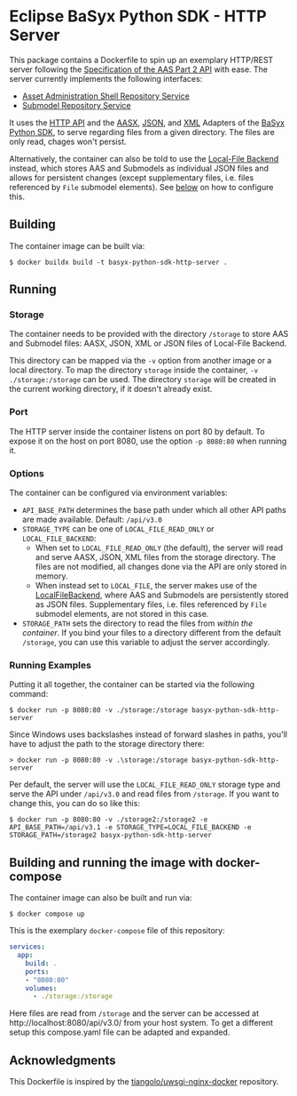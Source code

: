 # Eclipse BaSyx Python SDK - HTTP Server

This package contains a Dockerfile to spin up an exemplary HTTP/REST server following the [Specification of the AAS Part 2 API][6] with ease.
The server currently implements the following interfaces:

- [Asset Administration Shell Repository Service][4]
- [Submodel Repository Service][5]

It uses the [HTTP API][1] and the [AASX][7], [JSON][8], and [XML][9] Adapters of the [BaSyx Python SDK][3], to serve regarding files from a given directory.
The files are only read, chages won't persist.

Alternatively, the container can also be told to use the [Local-File Backend][2] instead, which stores AAS and Submodels as individual JSON files and allows for persistent changes (except supplementary files, i.e. files referenced by `File` submodel elements).
See [below](#options) on how to configure this.

## Building
The container image can be built via:
```
$ docker buildx build -t basyx-python-sdk-http-server .
```

## Running

### Storage
The container needs to be provided with the directory `/storage` to store AAS and Submodel files: AASX, JSON, XML or JSON files of Local-File Backend.

This directory can be mapped via the `-v` option from another image or a local directory.
To map the directory `storage` inside the container, `-v ./storage:/storage` can be used.
The directory `storage` will be created in the current working directory, if it doesn't already exist.

### Port
The HTTP server inside the container listens on port 80 by default.
To expose it on the host on port 8080, use the option `-p 8080:80` when running it.

### Options
The container can be configured via environment variables:
- `API_BASE_PATH` determines the base path under which all other API paths are made available.
  Default: `/api/v3.0`
- `STORAGE_TYPE` can be one of `LOCAL_FILE_READ_ONLY` or `LOCAL_FILE_BACKEND`:
  - When set to `LOCAL_FILE_READ_ONLY` (the default), the server will read and serve AASX, JSON, XML files from the storage directory.
    The files are not modified, all changes done via the API are only stored in memory.
  - When instead set to `LOCAL_FILE`, the server makes use of the [LocalFileBackend][2], where AAS and Submodels are persistently stored as JSON files.
    Supplementary files, i.e. files referenced by `File` submodel elements, are not stored in this case.
- `STORAGE_PATH` sets the directory to read the files from *within the container*. If you bind your files to a directory different from the default `/storage`, you can use this variable to adjust the server accordingly.

### Running Examples

Putting it all together, the container can be started via the following command:
```
$ docker run -p 8080:80 -v ./storage:/storage basyx-python-sdk-http-server
```

Since Windows uses backslashes instead of forward slashes in paths, you'll have to adjust the path to the storage directory there:
```
> docker run -p 8080:80 -v .\storage:/storage basyx-python-sdk-http-server
```

Per default, the server will use the `LOCAL_FILE_READ_ONLY` storage type and serve the API under `/api/v3.0` and read files from `/storage`. If you want to change this, you can do so like this:
```
$ docker run -p 8080:80 -v ./storage2:/storage2 -e API_BASE_PATH=/api/v3.1 -e STORAGE_TYPE=LOCAL_FILE_BACKEND -e STORAGE_PATH=/storage2 basyx-python-sdk-http-server
```

## Building and running the image with docker-compose

The container image can also be built and run via:
```
$ docker compose up
```

This is the exemplary `docker-compose` file of this repository:
````yaml
services:
  app:
    build: .
    ports:
    - "8080:80"
    volumes:
      - ./storage:/storage

````

Here files are read from `/storage` and the server can be accessed at http://localhost:8080/api/v3.0/ from your host system. 
To get a different setup this compose.yaml file can be adapted and expanded.

## Acknowledgments

This Dockerfile is inspired by the [tiangolo/uwsgi-nginx-docker][10] repository.

[1]: https://github.com/eclipse-basyx/basyx-python-sdk/pull/238
[2]: https://basyx-python-sdk.readthedocs.io/en/latest/backend/local_file.html
[3]: https://github.com/eclipse-basyx/basyx-python-sdk
[4]: https://app.swaggerhub.com/apis/Plattform_i40/AssetAdministrationShellRepositoryServiceSpecification/V3.0.1_SSP-001
[5]: https://app.swaggerhub.com/apis/Plattform_i40/SubmodelRepositoryServiceSpecification/V3.0.1_SSP-001
[6]: https://industrialdigitaltwin.org/content-hub/aasspecifications/idta_01002-3-0_application_programming_interfaces
[7]: https://basyx-python-sdk.readthedocs.io/en/latest/adapter/aasx.html#adapter-aasx
[8]: https://basyx-python-sdk.readthedocs.io/en/latest/adapter/json.html
[9]: https://basyx-python-sdk.readthedocs.io/en/latest/adapter/xml.html
[10]: https://github.com/tiangolo/uwsgi-nginx-docker
